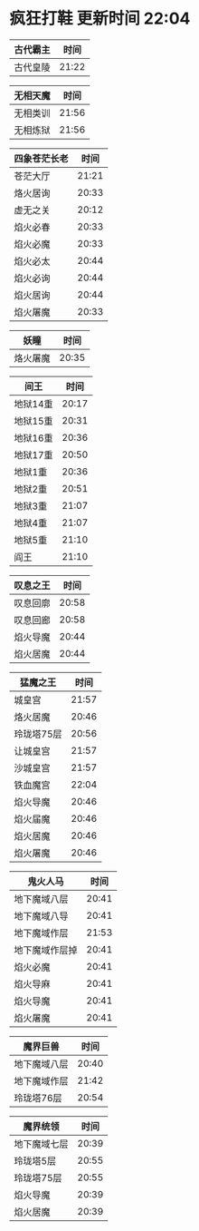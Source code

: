 # 疯狂打鞋 更新时间 22:04

| 古代霸主   | 时间    |
|--------|-------|
| 古代皇陵 | 21:22 |

| 无相天魔   | 时间    |
|--------|-------|
| 无相类训 | 21:56 |
| 无相炼狱 | 21:56 |

| 四象苍茫长老   | 时间    |
|--------|-------|
| 苍茫大厅 | 21:21 |
| 烙火居询 | 20:33 |
| 虚无之关 | 20:12 |
| 焰火必春 | 20:33 |
| 焰火必魔 | 20:33 |
| 焰火必太 | 20:44 |
| 焰火必询 | 20:44 |
| 焰火居询 | 20:44 |
| 焰火屠魔 | 20:33 |

| 妖瞳   | 时间    |
|--------|-------|
| 烙火屠魔 | 20:35 |

| 间王   | 时间    |
|--------|-------|
| 地狱14重 | 20:17 |
| 地狱15重 | 20:31 |
| 地狱16重 | 20:36 |
| 地狱17重 | 20:50 |
| 地狱1重 | 20:36 |
| 地狱2重 | 20:51 |
| 地狱3重 | 21:07 |
| 地狱4重 | 21:07 |
| 地狱5重 | 21:10 |
| 阎王 | 21:10 |

| 叹息之王   | 时间    |
|--------|-------|
| 叹息回廓 | 20:58 |
| 叹息回廊 | 20:58 |
| 焰火导魔 | 20:44 |
| 焰火居魔 | 20:44 |

| 猛魔之王   | 时间    |
|--------|-------|
| 城皇宫 | 21:57 |
| 烙火居魔 | 20:46 |
| 玲珑塔75层 | 20:56 |
| 让城皇宫 | 21:57 |
| 沙城皇宫 | 21:57 |
| 铁血魔宫 | 22:04 |
| 焰火导魔 | 20:46 |
| 焰火届魔 | 20:46 |
| 焰火居魔 | 20:46 |
| 焰火屠魔 | 20:46 |

| 鬼火人马   | 时间    |
|--------|-------|
| 地下魔域八层 | 20:41 |
| 地下魔域八导 | 20:41 |
| 地下魔域作层 | 21:53 |
| 地下魔域作层掉 | 20:41 |
| 焰火必魔 | 20:41 |
| 焰火导麻 | 20:41 |
| 焰火导魔 | 20:41 |
| 焰火屠魔 | 20:41 |

| 魔界巨兽   | 时间    |
|--------|-------|
| 地下魔域八层 | 20:40 |
| 地下魔域作层 | 21:42 |
| 玲珑塔76层 | 20:54 |

| 魔界统领   | 时间    |
|--------|-------|
| 地下魔域七层 | 20:39 |
| 玲珑塔5层 | 20:55 |
| 玲珑塔75层 | 20:55 |
| 焰火导魔 | 20:39 |
| 焰火居魔 | 20:39 |